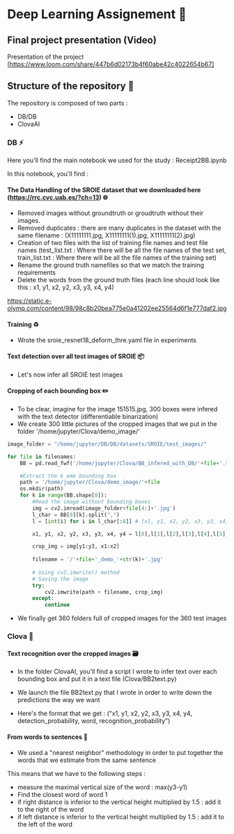 # Deep Learning Assignement :art:

## Final project presentation (Video)

Presentation of the project [https://www.loom.com/share/447b6d02173b4f60abe42c4022654b67]


## Structure of the repository :pushpin:

The repository is composed of two parts : 

- DB/DB
- ClovaAI

### DB :zap:

Here you'll find the main notebook we used for the study : Receipt2BB.ipynb

In this notebook, you'll find :

#### The Data Handling of the SROIE dataset that we downloaded here (https://rrc.cvc.uab.es/?ch=13) :globe_with_meridians: 

- Removed images without groundtruth or groudtruth without their images.
- Removed duplicates : there are many duplicates in the dataset with the same filename :  (X11111111.jpg, X11111111(1).jpg, X11111111(2).jpg)
- Creation of two files with the list of training file names and test file names (test_list.txt : Where there will be all the file names of the test set, train_list.txt : Where there will be all the file names of the training set)
- Rename the ground truth namefiles so that we match the training requirements
- Delete the words from the ground truth files (each line should look like this : x1, y1, x2, y2, x3, y3, x4, y4)

https://static.e-olymp.com/content/98/98c8b20bea775e0a41202ee25564d6f1e777daf2.jpg


#### Training :recycle:

 - Wrote the sroie_resnet18_deform_thre.yaml file in experiments
 
#### Text detection over all test images of SROIE :package:

- Let's now infer all SROIE test images

#### Cropping of each bounding box :pencil2:

- To be clear, imagine for the image 151515.jpg, 300 boxes were infered with the text detector (differentiable binarization)
- We create 300 little pictures of the cropped images that we put in the folder '/home/jupyter/Clova/demo_image/' 

```python
image_folder = "/home/jupyter/DB/DB/datasets/SROIE/test_images/"

for file in filenames:
    BB = pd.read_fwf('/home/jupyter/Clova/BB_infered_with_DB/'+file+'.txt', header = None) # List of all text bounding boxes of a file infered by DB

    #Extract the k eme bounding box
    path = '/home/jupyter/Clova/demo_image/'+file
    os.mkdir(path)
    for k in range(BB.shape[0]):
        #Read the image without bounding boxes
        img = cv2.imread(image_folder+file[4:]+'.jpg')
        l_char = BB[0][k].split(",")
        l = [int(i) for i in l_char[:8]] # [x1, y1, x2, y2, x3, y3, x4, y4]

        x1, y1, x2, y2, x3, y3, x4, y4 = l[0],l[1],l[2],l[3],l[4],l[5],l[6],l[7]

        crop_img = img[y1:y3, x1:x2]
        
        filename = '/'+file+'_demo_'+str(k)+'.jpg'
        
        # Using cv2.imwrite() method 
        # Saving the image 
        try:
            cv2.imwrite(path + filename, crop_img)
        except:
            continue
```

- We finally get 360 folders full of cropped images for the 360 test images 

### Clova :memo:

#### Text recognition over the cropped images :card_file_box:

- In the folder ClovaAI, you'll find a script I wrote to infer text over each bounding box and put it in a text file (Clova/BB2text.py)

- We launch the file BB2text.py that I wrote in order to write down the predictions the way we want


- Here's the format that we get : ("x1, y1, x2, y2, x3, y3, x4, y4, detection_probability, word, recognition_probability")

#### From words to sentences :speech_balloon:

- We used a "nearest neighbor" methodology in order to put together the words that we estimate from the same sentence 

This means that we have to the following steps :
- measure the maximal vertical size of the word : max(y3-y1)
- Find the closest word of word 1
- if right distance is inferior to the vertical height multiplied by 1.5 : add it to the right of the word
- if left distance is inferior to the vertical height multiplied by 1.5 : add it to the left of the word
